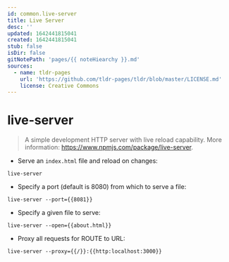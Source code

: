 ```yaml
---
id: common.live-server
title: Live Server
desc: ''
updated: 1642441815041
created: 1642441815041
stub: false
isDir: false
gitNotePath: 'pages/{{ noteHiearchy }}.md'
sources:
  - name: tldr-pages
    url: 'https://github.com/tldr-pages/tldr/blob/master/LICENSE.md'
    license: Creative Commons
---
```

# live-server

> A simple development HTTP server with live reload capability.
> More information: <https://www.npmjs.com/package/live-server>.

- Serve an `index.html` file and reload on changes:

`live-server`

- Specify a port (default is 8080) from which to serve a file:

`live-server --port={{8081}}`

- Specify a given file to serve:

`live-server --open={{about.html}}`

- Proxy all requests for ROUTE to URL:

`live-server --proxy={{/}}:{{http:localhost:3000}}`


